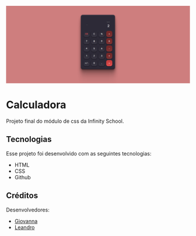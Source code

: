![](/site.PNG "Print.")

# Calculadora

Projeto final do módulo de css da Infinity School.

## Tecnologias
Esse projeto foi desenvolvido com as seguintes tecnologias:
- HTML
- CSS
- Github

## Créditos
Desenvolvedores:
- [Giovanna](https://github.com/giovannamwt)
- [Leandro](https://github.com/skulzks)

